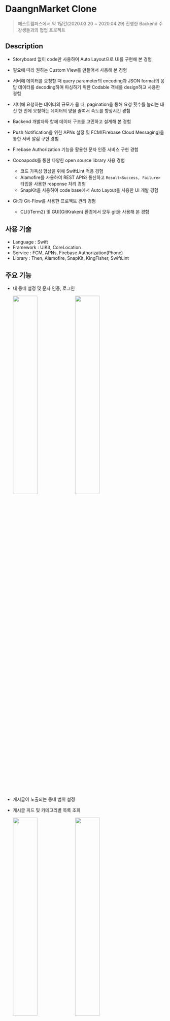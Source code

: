 # DaangnMarket Clone

> 패스트캠퍼스에서 약 1달간(2020.03.20 ~ 2020.04.29) 진행한 Backend 수강생들과의 협업 프로젝트

## Description

- Storyboard 없이 code만 사용하여 Auto Layout으로 UI를 구현해 본 경험
- 필요에 따라 원하는 Custom View를 만들어서 사용해 본 경험
- 서버에 데이터를 요청할 때 query parameter의 encoding과 JSON format의 응답 데이터를 decoding하여 파싱하기 위한 Codable 객체를 design하고 사용한 경험
- 서버에 요청하는 데이터의 규모가 클 때, pagination을 통해 요청 횟수를 늘리는 대신 한 번에 요청하는 데이터의 양을 줄여서 속도를 향상시킨 경험
- Backend 개발자와 함께 데이터 구조를 고민하고 설계해 본 경험
- Push Notification을 위한 APNs 설정 및 FCM(Firebase Cloud Messaging)을 통한 서버 알림 구현 경험
- Firebase Authorization 기능을 활용한 문자 인증 서비스 구현 경험
- Cocoapods를 통한 다양한 open source library 사용 경험
  - 코드 가독성 향상을 위해 SwiftLint 적용 경험
  - Alamofire를 사용하여 REST API와 통신하고 `Result<Success, Failure>` 타입을 사용한 response 처리 경험
  - SnapKit을 사용하여 code base에서 Auto Layout을 사용한 UI 개발 경험

- Git과 Git-Flow를 사용한 프로젝트 관리 경험
  - CLI(iTerm2) 및 GUI(GitKraken) 환경에서 모두 git을 사용해 본 경험

## 사용 기술

- Language : Swift
- Framework : UIKit, CoreLocation
- Service : FCM, APNs, Firebase Authorization(Phone)
- Library : Then, Alamofire, SnapKit, KingFisher, SwiftLint

## 주요 기능

- 내 동네 설정 및 문자 인증, 로그인

  <p>
    <img src="images/townsetting.gif" width="40%">
    <img src="images/auth.gif" width="40%">
  </p>  

- 게시글이 노출되는 동네 범위 설정

- 게시글 피드 및 카테고리별 목록 조회

  <p>
    <img src="images/search.gif" width="40%">
    <img src="images/category.gif" width="40%">
  </p>  

- 중고거래 글쓰기

  <p>
    <img src="images/writting1.gif" width="40%">
    <img src="images/writting2.gif" width="40%">
    <img src="images/writting3.gif" width="40%">
  </p>  

- 판매 상품 페이지 조회

<p>
  <img src="images/productDetail.gif" width="40%">
</p> 

- 마이당근 페이지 구현 (판매상품보기, 판매내역, 관심목록)

<p>
  <img src="images/sellingList.gif" width="40%">
  <img src="images/salesList.gif" width="40%">
  <img src="images/likeList.gif" width="40%">
</p>  

- FCM을 사용하여 Push Notification 구현

  <p>
    <img src="images/noti-foreground.gif" width="40%">
    <img src="images/noti-terminate.gif" width="40%">
  </p>  

- 채팅(Backend와 함께 추가 구현 중)

  <p>
    <img src="images/chat.gif" width="40%">
  </p>

  

## 사용 Tool

### 기획

- Wireframe 제작을 위해 Adobe XD 사용

  <p>
    <img src="images/wireframe.png">
  </p>

- App 흐름을 파악하기 위해 Flow Chart 제작. [Miro](https://miro.com)를 사용하여 팀원들과 실시간으로 협업

  <p>
    <img src="images/flowchart.png">
  </p>

  

### 개발

- GUI 툴(GitKraken)을 통해 git을 보다 직관적으로 사용하여 실수를 줄임

  <p>
    <img src="images/gitkraken.png">
  </p

- Postman을 사용하여 backend 팀으로부터 받은 REST API를 테스트

  <p>
    <img src="images/postman.png">
  </p>

### 협업

- Github issue와 project board를 사용하여 팀원별로 맡은 작업과 진행상황을 효율적으로 파악

  <p>
    <img src="images/workboard.png">
  </p>  

- Slack의 web hook 기능을 사용하여 Github issue, pull request 등을 알림으로 받아서 빠르게 대응

  <p>
    <img src="images/webhook.png">
  </p>

- Notion을 사용하여 커뮤니케이션 및 troubleshooting 진행

  <p>
    <img src="images/troubleshooting.png">
  </p>
  

